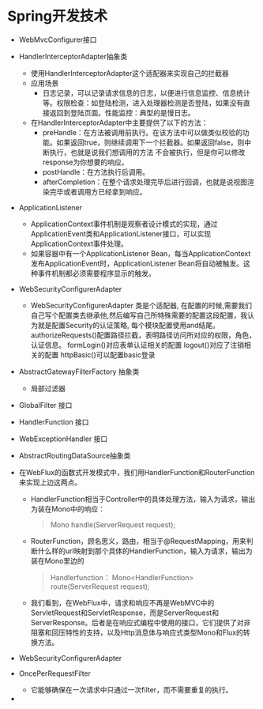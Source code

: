 # Spring开发技术

* WebMvcConfigurer接口

* HandlerInterceptorAdapter抽象类
  * 使用HandlerInterceptorAdapter这个适配器来实现自己的拦截器
  * 应用场景
    * 日志记录，可以记录请求信息的日志，以便进行信息监控、信息统计等。权限检查：如登陆检测，进入处理器检测是否登陆，如果没有直接返回到登陆页面。性能监控：典型的是慢日志。
  * 在HandlerInterceptorAdapter中主要提供了以下的方法：
    * preHandle：在方法被调用前执行。在该方法中可以做类似校验的功能。如果返回true，则继续调用下一个拦截器。如果返回false，则中断执行，也就是说我们想调用的方法 不会被执行，但是你可以修改response为你想要的响应。
    * postHandle：在方法执行后调用。
    * afterCompletion：在整个请求处理完毕后进行回调，也就是说视图渲染完毕或者调用方已经拿到响应。
  
* ApplicationListener
  * ApplicationContext事件机制是观察者设计模式的实现，通过ApplicationEvent类和ApplicationListener接口，可以实现ApplicationContext事件处理。
  * 如果容器中有一个ApplicationListener Bean，每当ApplicationContext发布ApplicationEvent时，ApplicationListener Bean将自动被触发。这种事件机制都必须需要程序显示的触发。
  
* WebSecurityConfigurerAdapter
  * WebSecurityConfigurerAdapter 类是个适配器, 在配置的时候,需要我们自己写个配置类去继承他,然后编写自己所特殊需要的配置这段配置，我认为就是配置Security的认证策略, 每个模块配置使用and结尾。
    authorizeRequests()配置路径拦截，表明路径访问所对应的权限，角色，认证信息。
    formLogin()对应表单认证相关的配置
    logout()对应了注销相关的配置
    httpBasic()可以配置basic登录
  
* AbstractGatewayFilterFactory 抽象类
  * 局部过滤器
  
* GlobalFilter 接口

* HandlerFunction 接口

* WebExceptionHandler 接口

* AbstractRoutingDataSource抽象类

* 在WebFlux的函数式开发模式中，我们用HandlerFunction和RouterFunction来实现上边这两点。

  * HandlerFunction相当于Controller中的具体处理方法，输入为请求，输出为装在Mono中的响应：

    > Mono<T extends ServerResponse> handle(ServerRequest request); 

  * RouterFunction，顾名思义，路由，相当于@RequestMapping，用来判断什么样的url映射到那个具体的HandlerFunction，输入为请求，输出为装在Mono里边的

    > Handlerfunction：
    >     Mono<HandlerFunction<T>> route(ServerRequest request);

  * 我们看到，在WebFlux中，请求和响应不再是WebMVC中的ServletRequest和ServletResponse，而是ServerRequest和ServerResponse。后者是在响应式编程中使用的接口，它们提供了对非阻塞和回压特性的支持，以及Http消息体与响应式类型Mono和Flux的转换方法。
  
* WebSecurityConfigurerAdapter

* OncePerRequestFilter

  * 它能够确保在一次请求中只通过一次filter，而不需要重复的执行。

* 